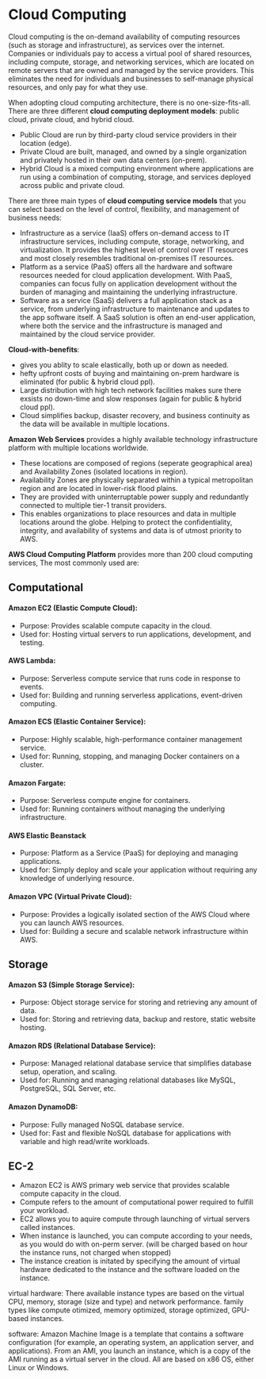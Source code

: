 # Cloud Computing 
Cloud computing is the on-demand availability of computing resources (such as storage and infrastructure), as services over the internet. Companies or individuals pay to access a virtual pool of shared resources, including compute, storage, and networking services, which are located on remote servers that are owned and managed by the service providers. This eliminates the need for individuals and businesses to self-manage physical resources, and only pay for what they use. 

When adopting cloud computing architecture, there is no one-size-fits-all. There are three different **cloud computing deployment models**: public cloud, private cloud, and hybrid cloud.
- Public Cloud are run by third-party cloud service providers in their location (edge). 
- Private Cloud are built, managed, and owned by a single organization and privately hosted in their own data centers (on-prem).
- Hybrid Cloud is a mixed computing environment where applications are run using a combination of computing, storage, and services deployed across public and private cloud.

There are three main types of **cloud computing service models** that you can select based on the level of control, flexibility, and management of business needs:
- Infrastructure as a service (IaaS) offers on-demand access to IT infrastructure services, including compute, storage, networking, and virtualization. It provides the highest level of control over IT resources and most closely resembles traditional on-premises IT resources.
- Platform as a service (PaaS) offers all the hardware and software resources needed for cloud application development. With PaaS, companies can focus fully on application development without the burden of managing and maintaining the underlying infrastructure.
- Software as a service (SaaS) delivers a full application stack as a service, from underlying infrastructure to maintenance and updates to the app software itself. A SaaS solution is often an end-user application, where both the service and the infrastructure is managed and maintained by the cloud service provider.

**Cloud-with-benefits**: 
- gives you ablity to scale elastically, both up or down as needed.
- hefty upfront costs of buying and maintaining on-prem hardware is eliminated (for public & hybrid  cloud ppl).
- Large distribution with high tech network facilities makes sure there exsists no down-time and slow responses (again for public & hybrid cloud ppl).  
- Cloud simplifies backup, disaster recovery, and business continuity as the data will be available in multiple locations.

**Amazon Web Services** provides a highly available technology infrastructure platform with multiple locations worldwide. 
- These locations are composed of regions (seperate geographical area) and Availability Zones (isolated locations in region).
- Availability Zones are physically separated within a typical metropolitan region and are located in lower-risk flood plains.
- They are provided with uninterruptable power supply and  redundantly connected to multiple tier-1 transit providers.
- This enables organizations to place resources and data in multiple locations around the globe. Helping to protect the confidentiality, integrity, and availability of systems and data is of utmost priority to AWS.

**AWS Cloud Computing Platform** provides more than 200 cloud computing services, The most commonly used are:
## Computational
#### Amazon EC2 (Elastic Compute Cloud):
- Purpose: Provides scalable compute capacity in the cloud.
- Used for: Hosting virtual servers to run applications, development, and testing.

#### AWS Lambda:
- Purpose: Serverless compute service that runs code in response to events.
- Used for: Building and running serverless applications, event-driven computing.

#### Amazon ECS (Elastic Container Service):
- Purpose: Highly scalable, high-performance container management service.
- Used for: Running, stopping, and managing Docker containers on a cluster.

#### Amazon Fargate:
- Purpose: Serverless compute engine for containers.
- Used for: Running containers without managing the underlying infrastructure. 

#### AWS Elastic Beanstack
- Purpose: Platform as a Service (PaaS) for deploying and managing applications.
- Used for: Simply deploy and scale your application without requiring any knowledge of underlying resource.

#### Amazon VPC (Virtual Private Cloud):
- Purpose: Provides a logically isolated section of the AWS Cloud where you can launch AWS resources.
- Used for: Building a secure and scalable network infrastructure within AWS.
  
## Storage
#### Amazon S3 (Simple Storage Service):
- Purpose: Object storage service for storing and retrieving any amount of data.
- Used for: Storing and retrieving data, backup and restore, static website hosting.

#### Amazon RDS (Relational Database Service):
- Purpose: Managed relational database service that simplifies database setup, operation, and scaling.
- Used for: Running and managing relational databases like MySQL, PostgreSQL, SQL Server, etc.

#### Amazon DynamoDB:
- Purpose: Fully managed NoSQL database service.
- Used for: Fast and flexible NoSQL database for applications with variable and high read/write workloads.


## EC-2
- Amazon EC2 is AWS primary web service that provides scalable compute capacity in the cloud. 
- Compute refers to the amount of computational power required to fulfill your workload.
- EC2 allows you to aquire compute through launching of virtual servers called instances.
- When instance is launched, you can compute according to your needs, as you would do with on-perm server. (will be charged based on hour the instance runs, not charged when stopped)
- The instance creation is initated by specifying the amount of virtual hardware dedicated to the instance and the software loaded on the instance.

virtual hardware:
There available instance types are based on the virtual CPU, memory, storage (size and type) and network performance.
family types like compute otimized, memory optimized, storage optimized, GPU-based instances. 

software:
Amazon Machine Image is a template that contains a software configuration (for example, an operating system, an application server, and applications). From an AMI, you launch an instance, which is a copy of the AMI running as a virtual server in the cloud. 
All are based on x86 OS, either Linux or Windows.





